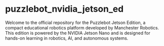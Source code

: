 # puzzlebot_nvidia_jetson_ed
Welcome to the official repository for the Puzzlebot Jetson Edition, a compact educational robotics platform developed by Manchester Robotics. This edition is powered by the NVIDIA Jetson Nano and is designed for hands-on learning in robotics, AI, and autonomous systems.
